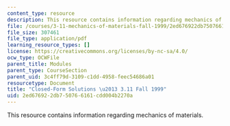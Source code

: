 ```yaml
---
content_type: resource
description: This resource contains information regarding mechanics of materials.
file: /courses/3-11-mechanics-of-materials-fall-1999/2ed676922db750766161cdd004b2270a_MIT3_11F99_airy.pdf
file_size: 307461
file_type: application/pdf
learning_resource_types: []
license: https://creativecommons.org/licenses/by-nc-sa/4.0/
ocw_type: OCWFile
parent_title: Modules
parent_type: CourseSection
parent_uid: 3c4ff79d-3109-c1dd-4958-feec54686a01
resourcetype: Document
title: "Closed-Form Solutions \u2013 3.11 Fall 1999"
uid: 2ed67692-2db7-5076-6161-cdd004b2270a
---
```

This resource contains information regarding mechanics of materials.